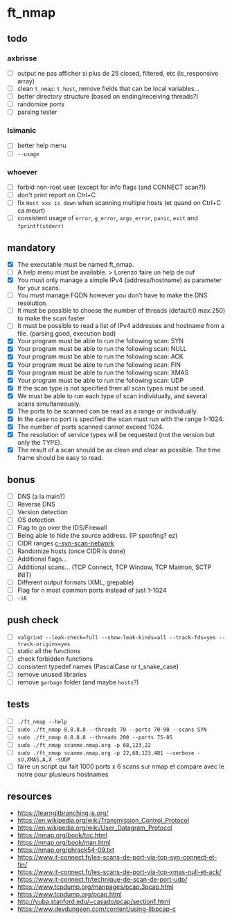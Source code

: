 # ft_nmap

## todo

### axbrisse

- [ ] output ne pas afficher si plus de 25 closed, filtered, etc (is_responsive array)
- [ ] clean `t_nmap`: `t_host`, remove fields that can be local variables...
- [ ] better directory structure (based on ending/receiving threads?)
- [ ] randomize ports
- [ ] parsing tester

### lsimanic

- [ ] better help menu
- [ ] `--usage`

### whoever

- [ ] forbid non-root user (except for info flags (and CONNECT scan?))
- [ ] don't print report on Ctrl+C
- [ ] fix `Host xxx is down` when scanning multiple hosts (et quand on Ctrl+C ca meurt)
- [ ] consistent usage of `error`, `g_error`, `args_error`, `panic`, `exit` and `fprintf(stderr)`

## mandatory

- [x] The executable must be named ft_nmap.
- [ ] A help menu must be available. > Lorenzo faire un help de ouf
- [x] You must only manage a simple IPv4 (address/hostname) as parameter for your scans.
- [ ] You must manage FQDN however you don’t have to make the DNS resolution.
- [ ] It must be possible to choose the number of threads (default:0 max:250) to make the scan faster
- [ ] It must be possible to read a list of IPv4 addresses and hostname from a file. (parsing good, execution bad)
- [x] Your program must be able to run the following scan: SYN
- [x] Your program must be able to run the following scan: NULL
- [x] Your program must be able to run the following scan: ACK
- [x] Your program must be able to run the following scan: FIN
- [x] Your program must be able to run the following scan: XMAS
- [x] Your program must be able to run the following scan: UDP
- [x] If the scan type is not specified then all scan types must be used.
- [x] We must be able to run each type of scan individually, and several scans simultaneously.
- [x] The ports to be scanned can be read as a range or individually.
- [x] In the case no port is specified the scan must run with the range 1-1024.
- [x] The number of ports scanned cannot exceed 1024.
- [x] The resolution of service types will be requested (not the version but only the TYPE).
- [x] The result of a scan should be as clean and clear as possible. The time frame should be easy to read.

## bonus

- [ ] DNS (a la main?)
- [ ] Reverse DNS
- [ ] Version detection
- [ ] OS detection
- [ ] Flag to go over the IDS/Firewall
- [ ] Being able to hide the source address. (IP spoofing? ez)
- [ ] CIDR ranges [c-syn-scan-network](https://github.com/williamchanrico/c-syn-scan-network)
- [ ] Randomize hosts (once CIDR is done)
- [ ] Additional flags...
- [ ] Additional scans... (TCP Connect, TCP Window, TCP Maimon, SCTP INIT)
- [ ] Different output formats (XML, grepable)
- [ ] Flag for n most common ports instead of just 1-1024
- [ ] `-iR`

## push check

- [ ] `valgrind --leak-check=full --show-leak-kinds=all --track-fds=yes --track-origins=yes`
- [ ] static all the functions
- [ ] check forbidden functions
- [ ] consistent typedef names (PascalCase or t_snake_case)
- [ ] remove unused libraries
- [ ] remove `garbage` folder (and maybe `hosts`?)

## tests

- [ ] `./ft_nmap --help`
- [ ] `sudo ./ft_nmap 8.8.8.8 --threads 70 --ports 70-90 --scans SYN`
- [ ] `sudo ./ft_nmap 8.8.8.8 --threads 200 --ports 75-85`
- [ ] `sudo ./ft_nmap scanme.nmap.org -p 68,123,22`
- [ ] `sudo ./ft_nmap scanme.nmap.org -p 22,68,123,481 --verbose -sU,XMAS,A,X -sUDP`
- [ ] faire un script qui fait 1000 ports x 6 scans sur nmap et compare avec le notre pour plusieurs hostnames

## resources

- https://learngitbranching.js.org/
- https://en.wikipedia.org/wiki/Transmission_Control_Protocol
- https://en.wikipedia.org/wiki/User_Datagram_Protocol
- https://nmap.org/book/toc.html
- https://nmap.org/book/man.html
- https://nmap.org/phrack54-09.txt
- https://www.it-connect.fr/les-scans-de-port-via-tcp-syn-connect-et-fin/
- https://www.it-connect.fr/les-scans-de-port-via-tcp-xmas-null-et-ack/
- https://www.it-connect.fr/technique-de-scan-de-port-udp/
- https://www.tcpdump.org/manpages/pcap.3pcap.html
- https://www.tcpdump.org/pcap.html
- http://yuba.stanford.edu/~casado/pcap/section1.html
- https://www.devdungeon.com/content/using-libpcap-c
